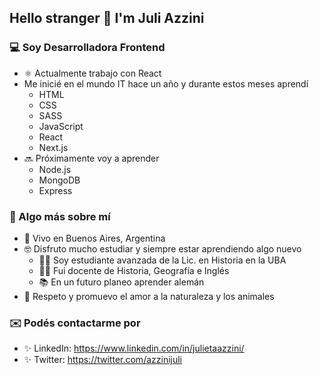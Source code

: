 ## Hello stranger 👋 I'm Juli Azzini

### 💻 Soy Desarrolladora Frontend
- ⚛️ Actualmente trabajo con React
- Me inicié en el mundo IT hace un año y durante estos meses aprendí
  - HTML
  - CSS
  - SASS
  - JavaScript
  - React
  - Next.js
- 🔜 Próximamente voy a aprender
  - Node.js
  - MongoDB
  - Express  

### 🖤 Algo más sobre mí
- 📌 Vivo en Buenos Aires, Argentina
- 🤓 Disfruto mucho estudiar y siempre estar aprendiendo algo nuevo
  - 👩‍🎓 Soy estudiante avanzada de la Lic. en Historia en la UBA
  - 👩‍🏫 Fui docente de Historia, Geografía e Inglés
  - 📚 En un futuro planeo aprender alemán
- 🌱 Respeto y promuevo el amor a la naturaleza y los animales

### ✉️ Podés contactarme por 
- ✨ LinkedIn: https://www.linkedin.com/in/julietaazzini/
- ✨ Twitter: https://twitter.com/azzinijuli
